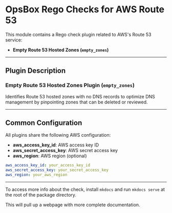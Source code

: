 # OpsBox Rego Checks for AWS Route 53

This module contains a Rego check plugin related to AWS's Route 53 service:

- **Empty Route 53 Hosted Zones (`empty_zones`)**

---

## Plugin Description

### Empty Route 53 Hosted Zones Plugin (`empty_zones`)
Identifies Route 53 hosted zones with no DNS records to optimize DNS management by pinpointing zones that can be deleted or reviewed.

---

## Common Configuration

All plugins share the following AWS configuration:

- **aws_access_key_id**: AWS access key ID
- **aws_secret_access_key**: AWS secret access key
- **aws_region**: AWS region (optional)

```yaml
aws_access_key_id: your_access_key_id
aws_secret_access_key: your_secret_access_key
aws_region: your_aws_region
```

---

To access more info about the check, install `mkdocs` and run `mkdocs serve` at the root of the package directory.

This will pull up a webpage with more complete documentation.